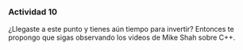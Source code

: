 ### Actividad 10

¿Llegaste a este punto y tienes aún tiempo para invertir? Entonces te propongo que sigas observando los videos de Mike Shah sobre C++.

